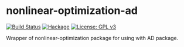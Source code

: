nonlinear-optimization-ad
=========================

[![Build Status](https://secure.travis-ci.org/msakai/nonlinear-optimization-ad.png?branch=master)](http://travis-ci.org/msakai/nonlinear-optimization-ad) [![Hackage](https://img.shields.io/hackage/v/toysolver.svg)](https://hackage.haskell.org/package/nonlinear-optimization-ad)
[![License: GPL v3](https://img.shields.io/badge/License-GPL%20v3-blue.svg)](https://www.gnu.org/licenses/gpl-3.0)

Wrapper of nonlinear-optimization package for using with AD package.
